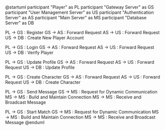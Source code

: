 @startuml
participant "Player" as PL
participant "Gateway Server" as GS
participant "User Management Server" as US
participant "Authentication Server" as AS
participant "Main Server" as MS
participant "Database Server" as DB

PL -> GS : Register
GS -> AS : Forward Request
AS -> US : Forward Request
US -> DB : Create New Player Account

PL -> GS : Login
GS -> AS : Forward Request
AS -> US : Forward Request
US -> DB : Verify Player

PL -> GS : Update Profile
GS -> AS : Forward Request
AS -> US : Forward Request
US -> DB : Update Profile

PL -> GS : Create Character
GS -> AS : Forward Request
AS -> US : Forward Request
US -> DB : Create Character

PL -> GS : Send Message
GS -> MS : Request for Dynamic Communication
MS -> MS : Build and Maintain Connection
MS -> MS : Receive and Broadcast Message

PL -> GS : Start Match
GS -> MS : Request for Dynamic Communication
MS -> MS : Build and Maintain Connection
MS -> MS : Receive and Broadcast Message
@enduml